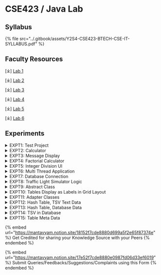# CSE423 / Java Lab

## Syllabus

{% file src="../.gitbook/assets/Y2S4-CSE423-BTECH-CSE-IT-SYLLABUS.pdf" %}

## Faculty Resources

\[⤓] [Lab 1](https://drive.google.com/file/d/1K2-z5lCNw3qp2F7xrSCjlv13GzCfnxkZ/view?usp=sharing)

\[⤓] [Lab 2](https://drive.google.com/file/d/1KOSK5KPocD9j55Lep50t50GNm_IFDzx-/view?usp=sharing)

\[⤓] [Lab 3](https://drive.google.com/file/d/1KODSy6gQS-YhKzhwG_XXWi3trOLxHndo/view?usp=sharing)

\[⤓] [Lab 4](https://drive.google.com/file/d/19tk6hTQvmSY5WdbXCZaQvf4cOqdOwZJ5/view?usp=drive_link)

\[⤓] [Lab 5](https://drive.google.com/file/d/1EFyLKLJEKCSBuNcgJsHEpNKj2gxdbiRi/view?usp=drive_link)

\[⤓] [Lab 6](https://drive.google.com/file/d/1K2ZKABQxTS_FyQxovAM-OcxZNzXBnbTM/view?usp=sharing)

## Experiments

<details>

<summary>EXPT1: Test Project</summary>

Use Eclipse or NetBeans platform and acquaint with the various menus. Create a test project, add a test class and run it. See how you can use auto suggestions, auto fill. Try code formatter and code refactoring like renaming variables, methods and classes. Try debug step by step with a small program of about 10 to 15 lines which contains at least one if else condition and a for loop.

```java
// Some code
```

</details>

<details>

<summary>EXPT2: Calculator</summary>

Write a Java program that works as a simple calculator. Use a grid layout to arrange buttons for the digits and for the +, -, \*, % operations. Add a text field to display the result. Handle any possible exceptions like divided by zero.&#x20;

```java
// Some code
```

</details>

<details>

<summary>EXPT3: Message Display</summary>

Develop an applet in Java that displays a simple message.

```java
// Some code
```

</details>

<details>

<summary>EXPT4: Factorial Calculator</summary>

Develop an applet in Java that receives an integer in one text field, and computes its factorial Value and returns it in another text field, when the button named "Compute" is clicked.&#x20;

```java
// Some code
```

</details>

<details>

<summary>EXPT5: Integer Division UI</summary>

Write a Java program that creates a user interface to perform integer divisions. The user enters two numbers in the text fields, Num1 andNum2. The division of Num1 and Num2 is displayed in the Result field when the Divide button is clicked. If Num1 or Num2 were not an integer, the program would throw a Number Format Exception. If Num2 were Zero, the program would throw an Arithmetic Exception. Display the exception in a message dialog box.

```java
// Some code
```

</details>

<details>

<summary>EXPT6: Multi Thread Application</summary>

Write a Java program that implements a multi-thread application that has three threads. First thread generates random integer every 1 second and if the value is even, second thread computes the square of the number and prints. If the value is odd, the third thread will print the value of cube of the number.

```java
// Some code
```

</details>

<details>

<summary>EXPT7: Database Connection</summary>

Write a Java program that connects to a database using JDBC and does add, delete, modify and retrieve operations

```java
// Some code
```

</details>

<details>

<summary>EXPT8: Traffic Light Simulator Logic</summary>

Write a Java program that simulates a traffic light. The program lets the user select one of three lights: red, yellow, or green with radio buttons. On selecting a button, an appropriate message with "Stop" or "Ready" or "Go" should appear above the buttons in selected color. Initially there is no message shown.

```java
// Some code
```

</details>

<details>

<summary>EXPT9: Abstract Class</summary>

Write a Java program to create an abstract class named Shape that contains two integers and an empty method named printArea(). Provide three classes named Rectangle, Triangle and Circle such that each one of the classes extends the class Shape. Each one of the classes contains only the method printArea() that prints the area of the given shape.

```java
// Some code
```

</details>

<details>

<summary>EXPT10: Tables Display as Labels in Grid Layout</summary>

Suppose that a table named Table.txt is stored in a text file. The first line in the file is the header, and the remaining lines correspond to rows in the table. The elements are separated by commas. Write a java program to display the table using Labels in Grid Layout.

```java
// Some code
```

</details>

<details>

<summary>EXPT11: Adapter Classes</summary>

Write a Java program that handles all mouse events and shows the event name at the center of the window when a mouse event is fired (Use Adapter classes).

```java
// Some code
```

</details>

<details>

<summary>EXPT12: Hash Table, TSV Text Data</summary>

Write a Java program that loads names and phone numbers from a text file where the data is organized as one line per record and each field in a record are separated by a tab. It takes a name or phone number as input and prints the corresponding other value from the hash table (hint: use hash tables).

```java
// Some code
```

</details>

<details>

<summary>EXPT13: Hash Table, Database Data</summary>

Write a Java program that loads names and phone numbers from a database where the data is organized as one row per record and each field in a record are separate. It takes a name or phone number as input and prints the corresponding other value from the hash table (hint: use hash tables).

```java
// Some code
```

</details>

<details>

<summary>EXPT14: TSV in Database</summary>

Write a Java program that takes tab separated data (one record per line) from a text file and inserts them into a database.

```java
// Some code
```

</details>

<details>

<summary>EXPT15: Table Meta Data</summary>

Write a java program that prints the meta-data of a given table.

```java
// Some code
```

</details>

{% embed url="https://mantavyam.notion.site/18152f7cde8880d699a5f2e65f87374e" %}
Get Credited for sharing your Knowledge Source with your Peers
{% endembed %}

{% embed url="https://mantavyam.notion.site/17e52f7cde8880e0987fd06d33ef6019" %}
Submit Queries/Feedbacks/Suggestions/Complaints using this Form
{% endembed %}
